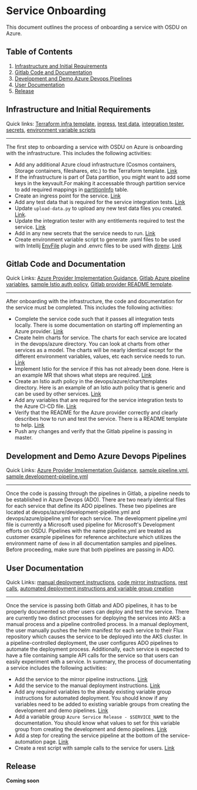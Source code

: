 # Service Onboarding
This document outlines the process of onboarding a service with OSDU on Azure.

## Table of Contents
1. [Infrastructure and Initial Requirements](#infrastructure-and-initial-requirements)
1. [Gitlab Code and Documentation](#gitlab-code-and-documentation)
1. [Development and Demo Azure Devops Pipelines](#development-and-demo-azure-devops-pipelines)
1. [User Documentation](#user-documentation)
1. [Release](#release)


## Infrastructure and Initial Requirements
Quick links: [Terraform infra template](https://community.opengroup.org/osdu/platform/deployment-and-operations/infra-azure-provisioning/-/tree/master/infra/templates/osdu-r3-mvp), [ingress](https://community.opengroup.org/osdu/platform/deployment-and-operations/infra-azure-provisioning/-/blob/master/charts/osdu-common/templates/appgw-ingress.yaml), [test data](https://community.opengroup.org/osdu/platform/deployment-and-operations/infra-azure-provisioning/-/tree/master/tools/test_data), [integration tester](https://community.opengroup.org/osdu/platform/deployment-and-operations/infra-azure-provisioning/-/blob/master/tools/test_data/user_info_1.json), [secrets](https://community.opengroup.org/osdu/platform/deployment-and-operations/infra-azure-provisioning/-/blob/master/charts/osdu-common/templates/kv-secrets.yaml), [environment variable scripts](https://community.opengroup.org/osdu/platform/deployment-and-operations/infra-azure-provisioning/-/tree/master/tools/variables)

---

The first step to onboarding a service with OSDU on Azure is onboarding with the infrastructure. This includes the following activities:
- Add any additional Azure cloud infrastructure (Cosmos containers, Storage containers, fileshares, etc.) to the Terraform template. [Link](https://community.opengroup.org/osdu/platform/deployment-and-operations/infra-azure-provisioning/-/tree/master/infra/templates/osdu-r3-mvp)
- If the infrastructure is part of Data partition, you might want to add some keys in the keyvault.For making it accessable through partition service to add required mappings in [partitionInfo](https://community.opengroup.org/osdu/platform/deployment-and-operations/infra-azure-provisioning/-/blob/master/tools/rest/partition.http) table.
- Create an ingress point for the service. [Link](https://community.opengroup.org/osdu/platform/deployment-and-operations/infra-azure-provisioning/-/blob/master/charts/osdu-common/templates/appgw-ingress.yaml)
- Add any test data that is required for the service integration tests. [Link](https://community.opengroup.org/osdu/platform/deployment-and-operations/infra-azure-provisioning/-/tree/master/tools/test_data)
- Update `upload-data.py` to upload any new test data files you created. [Link](https://community.opengroup.org/osdu/platform/deployment-and-operations/infra-azure-provisioning/-/blob/master/tools/test_data/upload-data.py).
- Update the integration tester with any entitlements required to test the service. [Link](https://community.opengroup.org/osdu/platform/deployment-and-operations/infra-azure-provisioning/-/blob/master/tools/test_data/user_info_1.json)
- Add in any new secrets that the service needs to run. [Link](https://community.opengroup.org/osdu/platform/deployment-and-operations/infra-azure-provisioning/-/blob/master/charts/osdu-common/templates/kv-secrets.yaml)
- Create environment variable script to generate .yaml files to be used with Intellij [EnvFile](https://plugins.jetbrains.com/plugin/7861-envfile) plugin and .envrc files to be used with [direnv](https://direnv.net/). [Link](https://community.opengroup.org/osdu/platform/deployment-and-operations/infra-azure-provisioning/-/tree/master/tools/variables)

## Gitlab Code and Documentation
Quick Links: [Azure Provider Implementation Guidance](./gitlab-service-guide.md), [Gitlab Azure pipeline variables](https://community.opengroup.org/osdu/platform/ci-cd-pipelines/-/blob/master/cloud-providers/azure.yml), [sample Istio auth policy](https://community.opengroup.org/osdu/platform/system/file/-/blob/master/devops/azure/chart/templates/azure-istio-auth-policy.yaml), [Gitlab provider README template](./gitlab-service-readme-template.md).

---

After onboarding with the infrastructure, the code and documentation for the service must be completed. This includes the following activities:
- Complete the service code such that it passes all integration tests locally. There is some documentation on starting off implementing an Azure provider. [Link](./gitlab-service-readme-template.md)
- Create helm charts for service. The charts for each service are located in the devops/azure directory. You can look at charts from other services as a model. The charts will be nearly identical except for the different environment variables, values, etc each service needs to run. [Link](./gitlab-service-guide.md)
- Implement Istio for the service if this has not already been done. Here is an example MR that shows what steps are required. [Link](https://community.opengroup.org/osdu/platform/system/storage/-/merge_requests/64)
- Create an Istio auth policy in the devops/azure/chart/templates directory. Here is an example of an Istio auth policy that is generic and can be used by other services. [Link](https://community.opengroup.org/osdu/platform/system/storage/-/blob/master/devops/azure/chart/templates/azure-istio-auth-policy.yaml)
- Add any variables that are required for the service integration tests to the Azure CI-CD file. [Link](https://community.opengroup.org/osdu/platform/ci-cd-pipelines/-/blob/master/cloud-providers/azure.yml)
- Verify that the README for the Azure provider correctly and clearly describes how to run and test the service. There is a README template to help. [Link](./gitlab-service-readme-template.md)
- Push any changes and verify that the Gitlab pipeline is passing in master.

## Development and Demo Azure Devops Pipelines
Quick Links: [Azure Provider Implementation Guidance](./gitlab-service-guide.md), [sample pipeline.yml](https://community.opengroup.org/osdu/platform/system/storage/-/blob/master/devops/azure/pipeline.yml), [sample development-pipeline.yml](https://community.opengroup.org/osdu/platform/system/storage/-/blob/master/devops/azure/development-pipeline.yml)

---
Once the code is passing through the pipelines in Gitlab, a pipeline needs to be established in Azure Devops (ADO). There are two nearly identical files for each service that define its ADO pipelines. These two pipelines are located at devops/azure/development-pipeline.yml and devops/azure/pipeline.yml for each service.  The development pipeline.yml file is currently a Microsoft used pipeline for Microsoft's Development efforts on OSDU.  Pipelines with the name pipeline.yml are treated as customer example pipelines for reference architecture which utilizes the environment name of `demo` in all documentation samples and pipelines.  Before proceeding, make sure that both pipelines are passing in ADO.


## User Documentation
Quick Links: [manual deployment instructions](https://community.opengroup.org/osdu/platform/deployment-and-operations/infra-azure-provisioning/-/tree/master/charts), [code mirror instructions](https://community.opengroup.org/osdu/platform/deployment-and-operations/infra-azure-provisioning/-/blob/master/docs/code-mirroring.md), [rest calls](https://community.opengroup.org/osdu/platform/deployment-and-operations/infra-azure-provisioning/-/tree/master/tools/rest), [automated deployment instructions and variable group creation](https://community.opengroup.org/osdu/platform/deployment-and-operations/infra-azure-provisioning/-/blob/master/docs/service-automation.md)

---

Once the service is passing both Gitlab and ADO pipelines, it has to be properly documented so other users can deploy and test the service. There are currently two distinct processes for deploying the services into AKS: a manual process and a pipeline controlled process. In a manual deployment, the user manually pushes the helm manifest for each service to their Flux repository which causes the service to be deployed into the AKS cluster. In a pipeline-controlled deployment, the user configures ADO pipelines to automate the deployment process. Additionally, each service is expected to have a file containing sample API calls for the service so that users can easily experiment with a service. In summary, the process of documentating a service includes the following activities:

- Add the service to the mirror pipeline instructions. [Link](https://community.opengroup.org/osdu/platform/deployment-and-operations/infra-azure-provisioning/-/blob/master/docs/code-mirroring.md)
- Add the service to the manual deployment instructions. [Link](https://community.opengroup.org/osdu/platform/deployment-and-operations/infra-azure-provisioning/-/tree/master/charts)
- Add any required variables to the already existing variable group instructions for automated deployment. You should know if any variables need to be added to existing variable groups from creating the development and demo pipelines. [Link](https://community.opengroup.org/osdu/platform/deployment-and-operations/infra-azure-provisioning/-/blob/master/docs/service-automation.md#create-osdu-service-libraries)
- Add a variable group `Azure Service Release - $SERVICE_NAME` to the documentation. You should know what values to set for this variable group from creating the development and demo pipelines. [Link](https://community.opengroup.org/osdu/platform/deployment-and-operations/infra-azure-provisioning/-/blob/master/docs/service-automation.md#create-osdu-service-libraries)
- Add a step for creating the service pipeline at the bottom of the service-automation page. [Link](https://community.opengroup.org/osdu/platform/deployment-and-operations/infra-azure-provisioning/-/blob/master/docs/service-automation.md#create-osdu-service-libraries)
- Create a rest script with sample calls to the service for users. [Link](https://community.opengroup.org/osdu/platform/deployment-and-operations/infra-azure-provisioning/-/tree/master/tools/rest)

## Release
**Coming soon**
